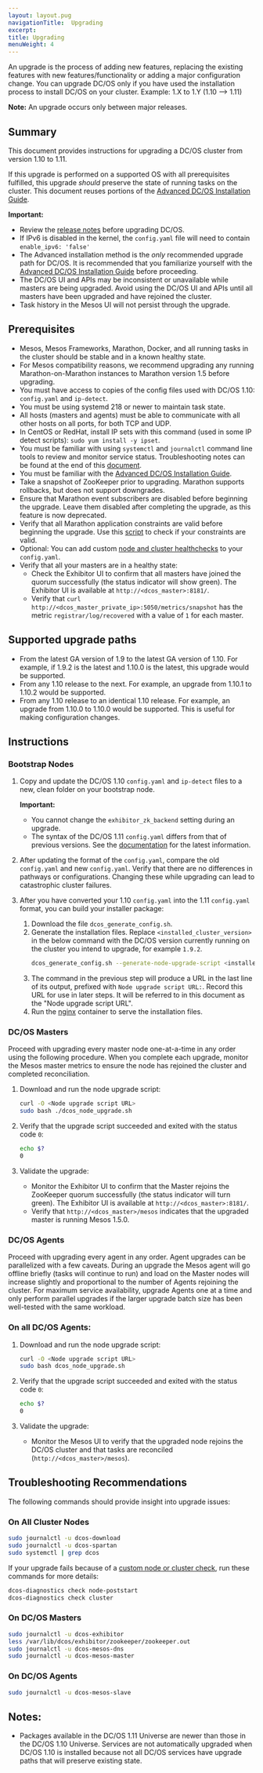 ```yaml
---
layout: layout.pug
navigationTitle:  Upgrading
excerpt:
title: Upgrading
menuWeight: 4
---
```


An upgrade is the process of adding new features, replacing the existing features with new features/functionality or adding a major configuration change. You can upgrade DC/OS only if you have used the installation process to install DC/OS on your cluster.
Example: 1.X to 1.Y (1.10 --> 1.11)

**Note:** An upgrade occurs only between major releases.

## Summary

This document provides instructions for upgrading a DC/OS cluster from version 1.10 to 1.11.

 If this upgrade is performed on a supported OS with all prerequisites fulfilled, this upgrade _should_ preserve the state of running tasks on the cluster. This document reuses portions of the [Advanced DC/OS Installation Guide][advanced-install].

**Important:**

- Review the [release notes](/1.11/release-notes/) before upgrading DC/OS.
- If IPv6 is disabled in the kernel, the `config.yaml` file will need to contain `enable_ipv6: 'false'`
- The Advanced installation method is the _only_ recommended upgrade path for DC/OS. It is recommended that you familiarize yourself with the [Advanced DC/OS Installation Guide][advanced-install] before proceeding.
- The DC/OS UI and APIs may be inconsistent or unavailable while masters are being upgraded. Avoid using the DC/OS UI and APIs until all masters have been upgraded and have rejoined the cluster.
- Task history in the Mesos UI will not persist through the upgrade.

## Prerequisites

- Mesos, Mesos Frameworks, Marathon, Docker, and all running tasks in the cluster should be stable and in a known healthy state.
- For Mesos compatibility reasons, we recommend upgrading any running Marathon-on-Marathon instances to Marathon version 1.5 before upgrading.
- You must have access to copies of the config files used with DC/OS 1.10: `config.yaml` and `ip-detect`.
- You must be using systemd 218 or newer to maintain task state.
- All hosts (masters and agents) must be able to communicate with all other hosts on all ports, for both TCP and UDP.
- In CentOS or RedHat, install IP sets with this command (used in some IP detect scripts): `sudo yum install -y ipset`.
- You must be familiar with using `systemctl` and `journalctl` command line tools to review and monitor service status. Troubleshooting notes can be found at the end of this [document](#troubleshooting).
- You must be familiar with the [Advanced DC/OS Installation Guide][advanced-install].
- Take a snapshot of ZooKeeper prior to upgrading. Marathon supports rollbacks, but does not support downgrades.
- Ensure that Marathon event subscribers are disabled before beginning the upgrade. Leave them disabled after completing the upgrade, as this feature is now deprecated.
- Verify that all Marathon application constraints are valid before beginning the upgrade.  Use this [script](https://github.com/mesosphere/public-support-tools/blob/master/check-constraints.py) to check if your constraints are valid.
- Optional: You can add custom [node and cluster healthchecks](/1.11/installing/oss/custom/node-cluster-health-check/#custom-health-checks) to your `config.yaml`.
- Verify that all your masters are in a healthy state: 
   - Check the Exhibitor UI to confirm that all masters have joined the quorum successfully (the status indicator will show green). The Exhibitor UI is available at `http://<dcos_master>:8181/`.
   - Verify that `curl http://<dcos_master_private_ip>:5050/metrics/snapshot` has the metric `registrar/log/recovered` with a value of `1` for each master.

## Supported upgrade paths

- From the latest GA version of 1.9 to the latest GA version of 1.10. For example, if 1.9.2 is the latest and 1.10.0 is the latest, this upgrade would be supported.
- From any 1.10 release to the next. For example, an upgrade from 1.10.1 to 1.10.2 would be supported.
- From any 1.10 release to an identical 1.10 release. For example, an upgrade from 1.10.0 to 1.10.0 would be supported. This is useful for making configuration changes.

## Instructions

### Bootstrap Nodes

1.  Copy and update the DC/OS 1.10 `config.yaml` and `ip-detect` files to a new, clean folder on your bootstrap node.

    **Important:**

    *  You cannot change the `exhibitor_zk_backend` setting during an upgrade.
    *  The syntax of the DC/OS 1.11 `config.yaml` differs from that of previous versions. See the [documentation](/1.11/installing/oss/custom/configuration/configuration-parameters/) for the latest information.

1.  After updating the format of the `config.yaml`, compare the old `config.yaml` and new `config.yaml`.  Verify that there are no differences in pathways or configurations. Changing these while upgrading can lead to catastrophic cluster failures.

1.  After you have converted your 1.10 `config.yaml` into the 1.11 `config.yaml` format, you can build your installer package:

    1.  Download the file `dcos_generate_config.sh`.
    1.  Generate the installation files. Replace `<installed_cluster_version>` in the below command with the DC/OS version currently running on the cluster you intend to upgrade, for example `1.9.2`.
        ```bash
        dcos_generate_config.sh --generate-node-upgrade-script <installed_cluster_version>
        ```
    1.  The command in the previous step will produce a URL in the last line of its output, prefixed with `Node upgrade script URL:`. Record this URL for use in later steps. It will be referred to in this document as the "Node upgrade script URL".
    1.  Run the [nginx][advanced-install] container to serve the installation files. <!-- ?? -->

### DC/OS Masters

Proceed with upgrading every master node one-at-a-time in any order using the following procedure. When you complete each upgrade, monitor the Mesos master metrics to ensure the node has rejoined the cluster and completed reconciliation.

1.  Download and run the node upgrade script:

    ```bash
    curl -O <Node upgrade script URL>
    sudo bash ./dcos_node_upgrade.sh
    ```

1.  Verify that the upgrade script succeeded and exited with the status code `0`:
    ```bash
    echo $?
    0
    ```

1.  Validate the upgrade:

    - Monitor the Exhibitor UI to confirm that the Master rejoins the ZooKeeper quorum successfully (the status indicator will turn green).  The Exhibitor UI is available at `http://<dcos_master>:8181/`.
    - Verify that `http://<dcos_master>/mesos` indicates that the upgraded master is running Mesos 1.5.0.

### DC/OS Agents

Proceed with upgrading every agent in any order. Agent upgrades can be parallelized with a few caveats. During an upgrade the Mesos agent will go offline briefly (tasks will continue to run) and load on the Master nodes will increase slightly and proportional to the number of Agents rejoining the cluster. For maximum service availability, upgrade Agents one at a time and only perform parallel upgrades if the larger upgrade batch size has been well-tested with the same workload.

### On all DC/OS Agents:

1.  Download and run the node upgrade script:
    ```bash
    curl -O <Node upgrade script URL>
    sudo bash dcos_node_upgrade.sh
    ```

1.  Verify that the upgrade script succeeded and exited with the status code `0`:
    ```bash
    echo $?
    0
    ```

1.  Validate the upgrade:

    - Monitor the Mesos UI to verify that the upgraded node rejoins the DC/OS cluster and that tasks are reconciled (`http://<dcos_master>/mesos`).

## <a name="troubleshooting"></a>Troubleshooting Recommendations

The following commands should provide insight into upgrade issues:

### On All Cluster Nodes

```bash
sudo journalctl -u dcos-download
sudo journalctl -u dcos-spartan
sudo systemctl | grep dcos
```

If your upgrade fails because of a [custom node or cluster check](/1.11/installing/oss/custom/node-cluster-health-check/), run these commands for more details:

```bash
dcos-diagnostics check node-poststart
dcos-diagnostics check cluster
```

### On DC/OS Masters

```bash
sudo journalctl -u dcos-exhibitor
less /var/lib/dcos/exhibitor/zookeeper/zookeeper.out
sudo journalctl -u dcos-mesos-dns
sudo journalctl -u dcos-mesos-master
```

### On DC/OS Agents

```bash
sudo journalctl -u dcos-mesos-slave
```

## Notes:

- Packages available in the DC/OS 1.11 Universe are newer than those in the DC/OS 1.10 Universe. Services are not automatically upgraded when DC/OS 1.10 is installed because not all DC/OS services have upgrade paths that will preserve existing state.

[advanced-install]: /1.11/installing/oss/custom/advanced

